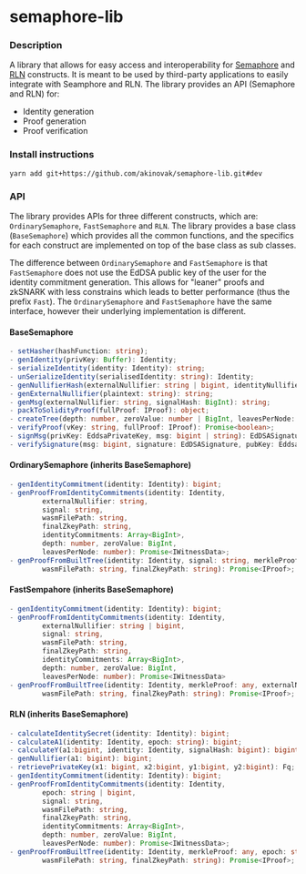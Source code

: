 # semaphore-lib

### Description

A library that allows for easy access and interoperability for [Semaphore](https://semaphore.appliedzkp.org/) and [RLN](https://medium.com/privacy-scaling-explorations/rate-limiting-nullifier-a-spam-protection-mechanism-for-anonymous-environments-bbe4006a57d) constructs. It is meant to be used by third-party applications to easily integrate with Seamphore and RLN. The library provides an API (Semaphore and RLN) for:
- Identity generation
- Proof generation
- Proof verification


 ### Install instructions

`yarn add git+https://github.com/akinovak/semaphore-lib.git#dev`

### API

The library provides APIs for three different constructs, which are: `OrdinarySemaphore`, `FastSemaphore` and `RLN`. The library provides a base class (`BaseSemaphore`) which provides all the common functions, and the specifics for each construct are implemented on top of the base class as sub classes.

The difference between `OrdinarySemaphore` and `FastSemaphore` is that `FastSemaphore` does not use the EdDSA public key of the user for the identity commitment generation. This allows for "leaner" proofs and zkSNARK with less constrains which leads to better performance (thus the prefix `Fast`). The `OrdinarySemaphore` and `FastSemaphore` have the same interface, however their underlying implementation is different.

#### BaseSemaphore

```typescript
- setHasher(hashFunction: string);
- genIdentity(privKey: Buffer): Identity;
- serializeIdentity(identity: Identity): string;
- unSerializeIdentity(serialisedIdentity: string): Identity;
- genNullifierHash(externalNullifier: string | bigint, identityNullifier: string | bigint, nLevels: number): BigInt;
- genExternalNullifier(plaintext: string): string;
- genMsg(externalNullifier: string, signalHash: BigInt): string;
- packToSolidityProof(fullProof: IProof): object;
- createTree(depth: number, zeroValue: number | BigInt, leavesPerNode: number): IncrementalQuinTree;
- verifyProof(vKey: string, fullProof: IProof): Promise<boolean>;
- signMsg(privKey: EddsaPrivateKey, msg: bigint | string): EdDSASignature;
- verifySignature(msg: bigint, signature: EdDSASignature, pubKey: EddsaPublicKey): boolean;
```

#### OrdinarySemaphore (inherits BaseSemaphore)

```typescript
- genIdentityCommitment(identity: Identity): bigint;
- genProofFromIdentityCommitments(identity: Identity, 
        externalNullifier: string, 
        signal: string,
        wasmFilePath: string, 
        finalZkeyPath: string, 
        identityCommitments: Array<BigInt>, 
        depth: number, zeroValue: BigInt, 
        leavesPerNode: number): Promise<IWitnessData>;
- genProofFromBuiltTree(identity: Identity, signal: string, merkleProof: any, externalNullifier: string, 
        wasmFilePath: string, finalZkeyPath: string): Promise<IProof>;
```

#### FastSempahore (inherits BaseSemaphore)

```typescript
- genIdentityCommitment(identity: Identity): bigint;
- genProofFromIdentityCommitments(identity: Identity, 
        externalNullifier: string | bigint, 
        signal: string, 
        wasmFilePath: string, 
        finalZkeyPath: string, 
        identityCommitments: Array<BigInt>, 
        depth: number, zeroValue: BigInt, 
        leavesPerNode: number): Promise<IWitnessData>
- genProofFromBuiltTree(identity: Identity, merkleProof: any, externalNullifier: string | bigint, signal: string, 
        wasmFilePath: string, finalZkeyPath: string): Promise<IProof>;
```



#### RLN (inherits BaseSemaphore)

```typescript
- calculateIdentitySecret(identity: Identity): bigint;
- calculateA1(identity: Identity, epoch: string): bigint;
- calculateY(a1:bigint, identity: Identity, signalHash: bigint): bigint;
- genNullifier(a1: bigint): bigint;
- retrievePrivateKey(x1: bigint, x2:bigint, y1:bigint, y2:bigint): Fq;
- genIdentityCommitment(identity: Identity): bigint;
- genProofFromIdentityCommitments(identity: Identity, 
        epoch: string | bigint, 
        signal: string, 
        wasmFilePath: string, 
        finalZkeyPath: string, 
        identityCommitments: Array<BigInt>, 
        depth: number, zeroValue: BigInt, 
        leavesPerNode: number): Promise<IWitnessData>;
- genProofFromBuiltTree(identity: Identity, merkleProof: any, epoch: string | bigint, signal: string, 
        wasmFilePath: string, finalZkeyPath: string): Promise<IProof>;
```